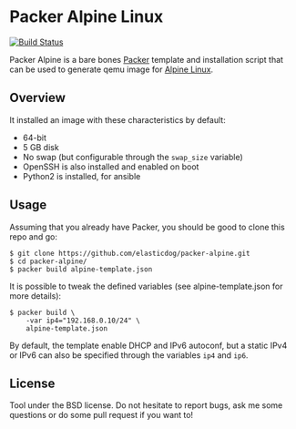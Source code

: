 Packer Alpine Linux
===================

[![Build Status](https://travis-ci.org/aruhier/packer-alpine.svg?branch=master)](https://travis-ci.org/aruhier/packer-alpine)

Packer Alpine is a bare bones [Packer](https://www.packer.io/) template and
installation script that can be used to generate qemu image for [Alpine
Linux](https://www.alpinelinux.org/).

Overview
--------

It installed an image with these characteristics by default:

* 64-bit
* 5 GB disk
* No swap (but configurable through the `swap_size` variable)
* OpenSSH is also installed and enabled on boot
* Python2 is installed, for ansible

Usage
-----

Assuming that you already have Packer, you should be good to clone
this repo and go:

    $ git clone https://github.com/elasticdog/packer-alpine.git
    $ cd packer-alpine/
    $ packer build alpine-template.json

It is possible to tweak the defined variables (see alpine-template.json for
more details):

    $ packer build \
        -var ip4="192.168.0.10/24" \
        alpine-template.json

By default, the template enable DHCP and IPv6 autoconf, but a static IPv4 or
IPv6 can also be specified through the variables `ip4` and `ip6`.

License
-------

Tool under the BSD license. Do not hesitate to report bugs, ask me some
questions or do some pull request if you want to!
